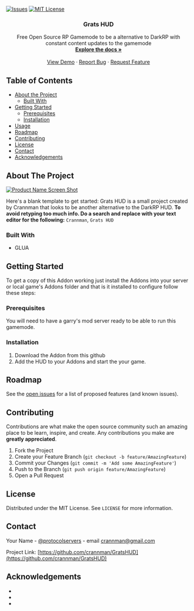[![Issues][issues-shield]][issues-url]
[![MIT License][license-shield]][license-url]





  <h3 align="center">Grats HUD</h3>

  <p align="center">
    Free Open Source RP Gamemode to be a alternative to DarkRP with constant content updates to the gamemode
    <br />
    <a href="https://github.com/crannman/GratsHUD"><strong>Explore the docs »</strong></a>
    <br />
    <br />
    <a href="https://github.com/crannman/GratsHUD">View Demo</a>
    ·
    <a href="https://github.com/crannman/GratsHUD/issues">Report Bug</a>
    ·
    <a href="https://github.com/crannman/GratsHUD/issues">Request Feature</a>
  </p>
</p>



<!-- TABLE OF CONTENTS -->
## Table of Contents

* [About the Project](#about-the-project)
  * [Built With](#built-with)
* [Getting Started](#getting-started)
  * [Prerequisites](#prerequisites)
  * [Installation](#installation)
* [Usage](#usage)
* [Roadmap](#roadmap)
* [Contributing](#contributing)
* [License](#license)
* [Contact](#contact)
* [Acknowledgements](#acknowledgements)



<!-- ABOUT THE PROJECT -->
## About The Project

[![Product Name Screen Shot][product-screenshot]](https://example.com)

Here's a blank template to get started:
Grats HUD is a small project created by Crannman that looks to be another alternative to the DarkRP HUD.
**To avoid retyping too much info. Do a search and replace with your text editor for the following:**
`Crannman`, `Grats HUD`


### Built With

* []() GLUA




<!-- GETTING STARTED -->
## Getting Started
To get a copy of this Addon working just install the Addons into your server or local game's Addons folder and that is it installed to configure follow these steps:

### Prerequisites

You will need to have a garry's mod server ready to be able to run this gamemode.

### Installation

1. Download the Addon from this github
2. Add the HUD to your Addons and start the your game.



<!-- ROADMAP -->
## Roadmap

See the [open issues](https://github.com/crannman/GratsHUD/issues) for a list of proposed features (and known issues).



<!-- CONTRIBUTING -->
## Contributing

Contributions are what make the open source community such an amazing place to be learn, inspire, and create. Any contributions you make are **greatly appreciated**.

1. Fork the Project
2. Create your Feature Branch (`git checkout -b feature/AmazingFeature`)
3. Commit your Changes (`git commit -m 'Add some AmazingFeature'`)
4. Push to the Branch (`git push origin feature/AmazingFeature`)
5. Open a Pull Request



<!-- LICENSE -->
## License

Distributed under the MIT License. See `LICENSE` for more information.



<!-- CONTACT -->
## Contact

Your Name - [@protocolservers](https://twitter.com/ProtocolServers) - email crannman@gmail.com

Project Link: [https://github.com/crannman/GratsHUD](https://github.com/crannman/GratsHUD)



<!-- ACKNOWLEDGEMENTS -->
## Acknowledgements

* []()
* []()
* []()





<!-- MARKDOWN LINKS & IMAGES -->
<!-- https://www.markdownguide.org/basic-syntax/#reference-style-links -->
[contributors-shield]: https://img.shields.io/github/contributors/othneildrew/Best-README-Template.svg?style=flat-square
[contributors-url]: https://github.com/othneildrew/Best-README-Template/graphs/contributors
[forks-shield]: https://img.shields.io/github/forks/othneildrew/Best-README-Template.svg?style=flat-square
[forks-url]: https://github.com/othneildrew/Best-README-Template/network/members
[stars-shield]: https://img.shields.io/github/stars/othneildrew/Best-README-Template.svg?style=flat-square
[stars-url]: https://github.com/othneildrew/Best-README-Template/stargazers
[issues-shield]: https://img.shields.io/github/issues/othneildrew/Best-README-Template.svg?style=flat-square
[issues-url]: https://github.com/othneildrew/Best-README-Template/issues
[license-shield]: https://img.shields.io/github/license/othneildrew/Best-README-Template.svg?style=flat-square
[license-url]: https://github.com/othneildrew/Best-README-Template/blob/master/LICENSE.txt
[linkedin-shield]: https://img.shields.io/badge/-LinkedIn-black.svg?style=flat-square&logo=linkedin&colorB=555
[linkedin-url]: https://linkedin.com/in/othneildrew
[product-screenshot]: images/screenshot.png
